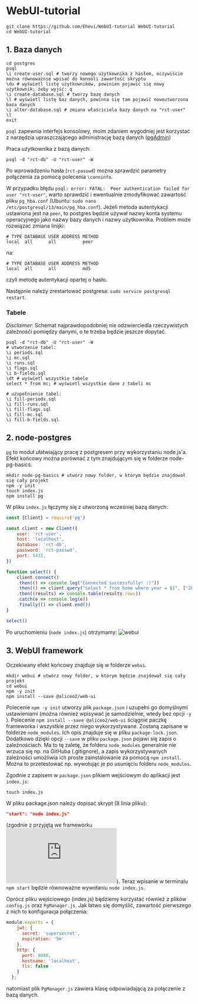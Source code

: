 # WebUI-tutorial

```shell
git clone https://github.com/Ehevi/WebUI-tutorial WebUI-tutorial
cd WebUI-tutorial
```

## 1. Baza danych
```shell
cd postgres
psql
\i create-user.sql # tworzy nowego użytkownika z hasłem, oczywiście można równoważnie wpisać do konsoli zawartość skryptu
\du # wyświetl listę użytkowników, powinien pojawić się nowy użytkownik; żeby wyjść: q
\i create-database.sql # tworzy bazę danych
\l # wyświetl listę baz danych, powinna się tam pojawić nowoutworzona baza danych
\i alter-database.sql # zmiana właściciela bazy danych na "rct-user"
\l
exit
```

`psql` zapewnia interfejs konsolowy, moim zdaniem wygodniej jest korzystać z narzędzia upraszczającego administrację bazą danych ([pgAdmin](https://www.pgadmin.org))

Praca użytkownika z bazą danych:
```shell
psql -d "rct-db" -U "rct-user" -W
```
Po wprowadzeniu hasła (`rct-passwd`) można sprawdzić parametry połączenia za pomocą polecenia `\conninfo`.

W przypadku błędu `psql: error: FATAL:  Peer authentication failed for user "rct-user"`, warto sprawdzić i ewentualnie zmodyfikować zawartość pliku `pg_hba.conf` (Ubuntu: `sudo nano /etc/postgresql/13/main/pg_hba.conf`). Jeżeli metoda autentykacji ustawiona jest na `peer`, to postgres będzie używał nazwy konta systemu operacyjnego jako nazwy bazy danych i nazwy użytkownika. Problem może rozwiązać zmiana linijki:
```
# TYPE DATABASE USER ADDRESS METHOD
local  all      all          peer
```
na:
```
# TYPE DATABASE USER ADDRESS METHOD
local  all      all          md5
```
czyli metodę autentykacji opartej o hasło.

Następnie należy zrestartować postgresa: `sudo service postgresql restart`.

### Tabele
_Disclaimer:_ Schemat najprawdopodobniej nie odzwierciedla rzeczywistych zależnośći pomiędzy danymi, o te trzeba będzie jeszcze dopytać.

```shell
psql -d "rct-db" -U "rct-user" -W
# utworzenie tabel:
\i periods.sql
\i mc.sql
\i runs.sql
\i flags.sql
\i b-fields.sql
\dt # wyświetl wszystkie tabele
select * from mc; # wyświetl wszystkie dane z tabeli mc

# uzupełnienie tabel:
\i fill-periods.sql
\i fill-runs.sql
\i fill-flags.sql
\i fill-mc.sql
\i fill-b-fields.sql
```

## 2. node-postgres
[`pg`](https://node-postgres.com) to moduł ułatwiający pracę z postgresem przy wykorzystaniu node.js'a.
Efekt końcowy można porównać z tym znajdującym się w folderze node-pg-basics.
```shell
mkdir node-pg-basics # utwórz nowy folder, w którym będzie znajdował się cały projekt
npm -y init
touch index.js
npm install pg
```

W pliku `index.js` łączymy się z utworzoną wcześniej bazą danych:
```js
const {Client} = require('pg')

const client = new Client({
    user: 'rct-user',
    host: 'localhost',
    database: 'rct-db',
    password: 'rct-passwd',
    port: 5432,
})

function select() {
    client.connect()
    .then(() => console.log("Connected successfully! :)"))
    .then(() => client.query("select * from home where year = $1", ["2022"]))
    .then((results) => console.table(results.rows))
    .catch(e => console.log(e))
    .finally(() => client.end())
}

select()
```

Po uruchomieniu (`node index.js`) otrzymamy:
![webui](https://user-images.githubusercontent.com/48785655/125107704-67487f80-e0e1-11eb-957b-2832427fdc46.png)

## 3. WebUI framework
Oczekiwany efekt końcowy znajduje się w folderze `webui`.

```shell
mkdir webui # utwórz nowy folder, w którym będzie znajdował się cały projekt
cd webui
npm -y init
npm install --save @aliceo2/web-ui
```
Polecenie `npm -y init` utworzy plik `package.json` i uzupełni go domyślnymi ustawieniami (można również wpisywać je samodzielnie, wtedy bez opcji `-y` ). Polecenie `npm install --save @aliceo2/web-ui` ściągnie paczkę frameworka i wszystkie przez niego wykorzystywane. Zostaną zapisane w folderze `node_modules`. Ich opis znajduje się w pliku `package-lock.json`. Dodatkowo dzięki opcji `--save` w pliku `package.json` pojawi się zapis o zależnościach. Ma to tę zaletę, że folderu `node_modules` generalnie nie wrzuca się np. na GitHuba (.gitignore), a zapis wykorzystywanych zależności umożliwia ich proste zainstalowanie za pomocą `npm install`. Można to przetestować np. wywołując je po usunięciu folderu `node_modules`.

Zgodnie z zapisem w `package.json` plikiem wejściowym do aplikacji jest `index.js`:
```shell
touch index.js
```

W pliku package.json należy dopisać skrypt (8 linia pliku):
```json
"start": "node index.js"
```
(zgodnie z przyjętą we frameworku ![konwencją](https://github.com/AliceO2Group/WebUi/blob/dev/Framework/docs/guide/devel.md#npm-scripts)). Teraz wpisanie w terminalu `npm start` będzie równoważne wywołaniu `node index.js`.

Oprócz pliku wejściowego (index.js) będziemy korzystać również z plików `config.js` oraz `PgManager.js`. Jak łatwo się domyślić, zawartość pierwszego z nich to konfiguracja połączenia:
```js
module.exports = {
    jwt: {
      secret: 'supersecret',
      expiration: '5m'
    },
    http: {
      port: 8080,
      hostname: 'localhost',
      tls: false
    }
  };
```
natomiast plik `PgManager.js` zawiera klasę odpowiadającą za połączenie z bazą danych.